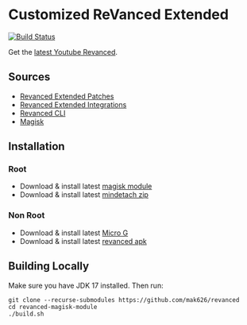 # Customized ReVanced Extended

[![Build Status](https://github.com/mak626/revanced/actions/workflows/ci.yml/badge.svg)](https://github.com/mak626/revanced/actions/workflows/ci.yml)

Get the [latest Youtube Revanced](https://github.com/mak626/revanced/releases).

## Sources

- [Revanced Extended Patches](https://github.com/inotia00/revanced-patches)
- [Revanced Extended Integrations](https://github.com/inotia00/revanced-integrations)
- [Revanced CLI](https://github.com/j-hc/revanced-cli)
- [Magisk](https://github.com/j-hc/revanced-magisk-module)

## Installation

### Root

- Download & install latest [magisk module](https://github.com/mak626/revanced/releases/latest)
- Download & install latest [mindetach zip](https://github.com/mak626/revanced/releases/latest)

### Non Root

- Download & install latest [Micro G](https://github.com/inotia00/VancedMicroG/releases/latest/)
- Download & install latest [revanced apk](https://github.com/mak626/revanced/releases/latest)

## Building Locally

Make sure you have JDK 17 installed. Then run:

```console
git clone --recurse-submodules https://github.com/mak626/revanced
cd revanced-magisk-module
./build.sh
```
